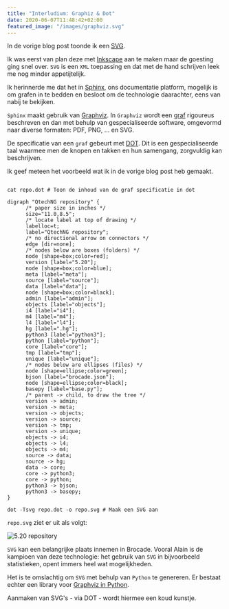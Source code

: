 ```yaml
---
title: "Interludium: Graphiz & Dot"
date: 2020-06-07T11:48:42+02:00
featured_image: "/images/graphviz.svg"
---
```


In de vorige blog post toonde ik een [SVG](https://en.wikipedia.org/wiki/Scalable_Vector_Graphics "SVG").

Ik was eerst van plan deze met [Inkscape](https://en.wikipedia.org/wiki/Inkscape "Inkscape") aan te maken maar de goesting ging snel over. `SVG` is een `XML` toepassing en dat met de hand schrijven leek me nog minder appetijtelijk.

Ik herinnerde me dat het in [Sphinx](https://en.wikipedia.org/wiki/Sphinx_(documentation_generator) "Sphinx"), ons documentatie platform,  mogelijk is om grafen in te bedden en besloot om de technologie daarachter, eens van nabij te bekijken.

`Sphinx` maakt gebruik van [Graphviz](https://en.wikipedia.org/wiki/Graphviz "Graphviz"). In `Graphviz` wordt een [graf](https://en.wikipedia.org/wiki/Graph_(discrete_mathematics) "Graf") rigoureus beschreven en dan met behulp van gespecialiseerde software, omgevormd naar diverse formaten: PDF, PNG, ... en SVG.

De specificatie van een `graf` gebeurt met [DOT](https://en.wikipedia.org/wiki/DOT_(graph_description_language) "graph description language"). Dit is een gespecialiseerde taal waarmee men de knopen en takken en hun samengang, zorgvuldig kan beschrijven.


Ik geef meteen het voorbeeld wat ik in de vorige blog post heb gemaakt.

```shell

cat repo.dot # Toon de inhoud van de graf specificatie in dot

digraph "QtechNG repository" {
      /* paper size in inches */
      size="11.0,8.5";
      /* locate label at top of drawing */
      labelloc=t;
      label="QtechNG repository";
      /* no directional arrow on connectors */
      edge [dir=none];
      /* nodes below are boxes (folders) */
      node [shape=box;color=red];
      version [label="5.20"];
      node [shape=box;color=blue];
      meta [label="meta"];
      source [label="source"];
      data [label="data"];
      node [shape=box;color=black];
      admin [label="admin"];
      objects [label="objects"];
      i4 [label="i4"];
      m4 [label="m4"];
      l4 [label="l4"];
      hg [label=".hg"];
      python3 [label="python3"];
      python [label="python"];
      core [label="core"];
      tmp [label="tmp"];
      unique [label="unique"];
      /* nodes below are ellipses (files) */
      node [shape=ellipse;color=green];
      bjson [label="brocade.json"];
      node [shape=ellipse;color=black];
      basepy [label="base.py"];
      /* parent -> child, to draw the tree */
      version -> admin;
      version -> meta;
      version -> objects;
      version -> source;
      version -> tmp;
      version -> unique;
      objects -> i4;
      objects -> l4;
      objects -> m4;
      source -> data;
      source -> hg;
      data -> core;
      core -> python3;
      core -> python;
      python3 -> bjson;
      python3 -> basepy;
}

dot -Tsvg repo.dot -o repo.svg # Maak een SVG aan
```

`repo.svg` ziet er uit als volgt:

![5.20 repository](../images/repo.svg)

`SVG` kan een belangrijke plaats innemen in Brocade. Vooral Alain is de kampioen van deze technologie: het gebruik van `SVG` in bijvoorbeeld statistieken, opent immers heel wat mogelijkheden.

Het is te omslachtig om `SVG` met behulp van `Python` te genereren. Er bestaat echter een library voor [Graphviz in Python](https://pypi.org/project/graphviz/ "Simple Python interface for Graphviz").

Aanmaken van SVG's - via DOT - wordt hiermee een koud kunstje.



